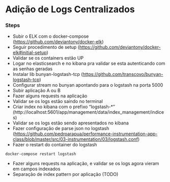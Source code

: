 # Adição de Logs Centralizados

### Steps
* Subir o ELK com o docker-compose (https://github.com/deviantony/docker-elk)
* Seguir procedimento de setup (https://github.com/deviantony/docker-elk#initial-setup)
* Validar se os containers estão UP
* Logar no elasticsearch e no kibana pra validar se esta autenticando com as senhas geradas
* Instalar lib bunyan-logstash-tcp (https://github.com/transcovo/bunyan-logstash-tcp)
* Configurar stream no bunyan apontando para o logstash na porta 5000
* Subir aplicação A ou B
* Fazer alguns requests na aplicação
* Validar se os logs estão saindo no terminal
* Criar index no kibana com o prefixo “logstash-*” (http://localhost:5601/app/management/data/index_management/indices)
* Validar se os logs estão sendo apresentados no kibana
* Fazer configuração de parse json no logstash (https://github.com/pedroarapua/performance-instrumentation-app-class/blob/master/src/03-instrumentation/03/logstash.conf)
* Fazer o restart do container do logstash 
```
docker-compose restart logstash
```
* Fazer alguns requests na aplicação, e validar se os logs agora vieram em campos indexados
* Separação de index pattern por aplicação (TODO)
